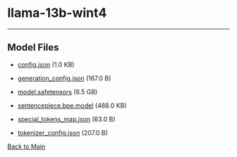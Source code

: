 
# llama-13b-wint4
---



## Model Files

- [config.json](https://paddlenlp.bj.bcebos.com/models/community/facebook/llama-13b-wint4/config.json) (1.0 KB)

- [generation_config.json](https://paddlenlp.bj.bcebos.com/models/community/facebook/llama-13b-wint4/generation_config.json) (167.0 B)

- [model.safetensors](https://paddlenlp.bj.bcebos.com/models/community/facebook/llama-13b-wint4/model.safetensors) (6.5 GB)

- [sentencepiece.bpe.model](https://paddlenlp.bj.bcebos.com/models/community/facebook/llama-13b-wint4/sentencepiece.bpe.model) (488.0 KB)

- [special_tokens_map.json](https://paddlenlp.bj.bcebos.com/models/community/facebook/llama-13b-wint4/special_tokens_map.json) (63.0 B)

- [tokenizer_config.json](https://paddlenlp.bj.bcebos.com/models/community/facebook/llama-13b-wint4/tokenizer_config.json) (207.0 B)


[Back to Main](../../)